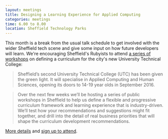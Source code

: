 ```yaml
---
layout: meetings
title: Designing a Learning Experience for Applied Computing
categories: meetings
time: 6.00 to 8.00
location: Sheffield Technology Parks
---
```


This month is a break from the usual talk schedule to get involved with
the wider Sheffield tech scene and give some input on how future
developers will learn. We're encouraging Sheffield's Rubyists to attend
[a series of
workshops](http://learning.mundojumbo.net/2014/designing-a-learning-experience-for-applied-computing/) on defining a curriculum for the city's new
University Technical College:

> Sheffield’s second University Technical College (UTC) has been given
> the green light. It will specialise in Applied Computing and Human
> Sciences, opening its doors to 14-19 year olds in September 2016.

> Over the next few weeks we’ll be hosting a series of public workshops
> in Sheffield to help us define a flexible and progressive curriculum
> framework and learning experience that is industry-driven.  We’ll test
> how your recommendations and suggestions might fit together, and drill
> into the detail of real business priorities that will shape the
> curriculum development recommendations.

[More details](http://learning.mundojumbo.net/2014/designing-a-learning-experience-for-applied-computing/) and [sign up to attend](http://www.eventbrite.co.uk/e/utc-applied-computing-curriculum-design-workshop-2-content-and-methods-tickets-13926361121?ref=ebtn).
